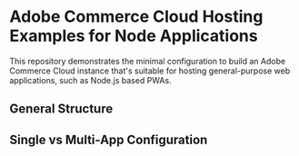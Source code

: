 # Adobe Commerce Cloud Hosting Examples for Node Applications

This repository demonstrates the minimal configuration to build an Adobe Commerce Cloud instance that's suitable for hosting
general-purpose web applications, such as Node.js based PWAs. 

## General Structure


## Single vs Multi-App Configuration



